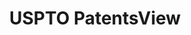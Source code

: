 ---
layout: default
bigquery: https://console.cloud.google.com/bigquery?p=patents-public-data&d=patentsview&page=dataset
citation: Attribution should be given to PatentsView for use, distribution, or derivative
  works.
code: https://github.com/CSSIP-AIR/PatentsView-Code-Snippets/
contributors: USPTO
cost: None
description: 'PatentsView includes US patent data including raw data (summaries, applications,
  pregrant applications), disambugations of inventors and assignees, and inventor
  gender estimates.  Also foreign priority data, # of figures and sheets, and government
  interest statements.'
documentation: https://patentsview.org/query/builder-faqs
last_edit: 04/05/2022, 17:03:46
location: https://patentsview.org/
maintained_by: USPTO
record_creation_timestamp: 12/2/2020 17:20:46
schema_fields:
- sequence
- sector_title
- text
- disamb_assignee_id_20191231
- disamb_inventor_id_20191231
- latitude
- subgroup
- num
- field_title
- kind
- county
- subgroup_id
- rule_47
- name_last
- variety
- title
- country
- publication_number
- level_two
- rawlocation_id
- state
- rel_id
- num_figures
- number
- disamb_inventor_id_20180528
- attribution_status
- rawinventor_id
- classification_value
- reldocno
- location_id
- classification_status
- ipc_version_indicator
- disamb_inventor_id_20190820
- contract_award_number
- disamb_assignee_id_20191008
- organization
- section
- symbol_position
- _371_date
- withdrawn
- disamb_inventor_id_20200630
- group_id
- category
- relkind
- num_claims
- subclass_id
- gi_statement
- id
- disamb_assignee_id_20190312
- disamb_assignee_id_20190820
- fname
- name
- dependent
- abstract
- type
- date
- patent_id
- category_id
- f102_date
- subsection_id
- disamb_inventor_id_20171226
- group
- action_date
- term_extension
- filename
- rawassignee_id
- disamb_inventor_id_20201229
- application_id
- disamb_inventor_id_20171003
- exemplary
- status
- role
- latin_name
- disclaimer_date
- ipc_class
- male
- lapse_of_patent
- city
- assignee_id
- classification_data_source
- designation
- field_id
- level_one
- _102_date
- citation_id
- name_first
- latlong
- disamb_inventor_id_20200331
- term_grant
- level_three
- disamb_inventor_id_20170307
- length
- country_transformed
- section_id
- male_flag
- f371_date
- organization_id
- disamb_assignee_id_20200331
- disamb_inventor_id_20191008
- series_code
- subcategory_id
- classification_level
- inventor_id
- doc_type
- lawyer_id
- longitude
- subclass
- disamb_assignee_id_20200630
- lname
- num_sheets
- state_fips
- main_group
- county_fips
- doctype
- disamb_inventor_id_20170808
- disamb_inventor_id_20200929
- mainclass_id
- disamb_assignee_id_20200929
- disamb_inventor_id_20190312
- applicant_type
- disamb_assignee_id_20181127
- deceased
- uuid
- disamb_inventor_id_20181127
- term_disclaimer
shortname: patentsview
tags:
- disambiguation
- United States
- gender
terms_of_use: Creative Commons Attribution 4.0 International License.
timeframe: 1963-1999
title: USPTO PatentsView
uuid: cf1780b1-e265-4e49-8d1d-83b9cfe0fd9a
---